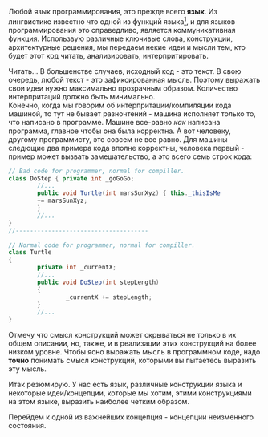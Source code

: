Любой язык программирования, это прежде всего **язык**. Из лингвистике известно что одной из функций языка[<sup>1</sup>](#1), и для языков программирования это справедливо, является коммуникативная функция. Использвую различные ключивые слова, конструкции, архитектурные решения, мы передаем некие идеи и мысли тем, кто будет этот код читать, анализировать, интерпритировать.

Читать... В большенстве случаев, исходный код - это текст. В свою очередь, любой текст - это зафиксированная мысль. Поэтому выражать свои идеи нужно максимально прозрачным образом. Количество интерпритаций должно быть минимально.   
Конечно, когда мы говорим об интерпритации/компиляции кода машиной, то тут не бывает разночтений - машина исполняет только то, что написано в программе. Машине все-равно *как* написана программа, главное чтобы она была корректна. А вот человеку, другому программисту, это совсем не все равно. Для машины следющие два примера кода вполне корректны, человека первый - пример может вызвать замешательство, а это всего семь строк кода: 
```C#
// Bad code for programmer, normal for compiller.
class DoStep { private int _goGoGo;
        //...
        public void Turtle(int marsSunXyz) { this._thisIsMe 
        += marsSunXyz;
        }
        //...
}
//-------------------------------------

// Normal code for programmer, normal for compiller.
class Turtle
{
        private int _currentX;
        //...
        public void DoStep(int stepLength)
        {
                _currentX += stepLength;
        }
        //...
}
```
Отмечу что смысл конструкций может скрываться не только в их общем описании, но, также, и в реализации этих конструкций на более низком уровне. Чтобы ясно выражать мысль в программном коде, надо **точно** понимать смысл конструкций, которыми вы пытаетесь выразить эту мысль. 

Итак резюмирую. У нас есть язык, различные конструкции языка и некоторые идеи/концепции, которые мы хотим, этими конструкциями на этом языке, выразить наиболее четким образом.  

Перейдем к одной из важнейших концепция - концепции неизменного состояния. 
